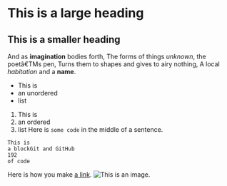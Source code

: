 # This is a large heading
## This is a smaller heading
And as **imagination** bodies forth,
The forms of things *unknown*, the poetâ€TMs pen,
Turns them to shapes and gives to airy nothing,
A local *habitation* and a **name**.
- This is
- an unordered
- list
1. This is
2. an ordered
3. list
Here is `some code` in the middle of a sentence.
```
This is
a blockGit and GitHub
192
of code
```
Here is how you make [a link](https://www.wikipedia.org/).
![This is an image.](https://github.com/yihui/xaringan/releases/download/v0.0.2/karl-moustache.jpg)
